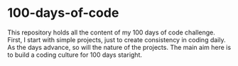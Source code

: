 # 100-days-of-code
This repository holds all the content of my 100 days of code challenge.
First, I start with simple projects, just to create consistency in coding daily.
As the days advance, so will the nature of the projects.
The main aim here is to build a coding culture for 100 days staright.
